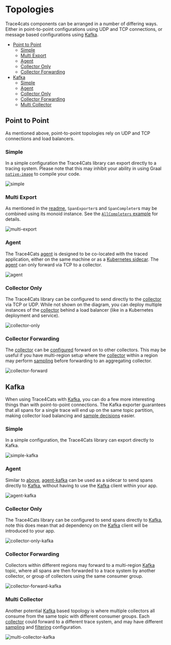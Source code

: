 # Topologies

Trace4cats components can be arranged in a number of differing ways. Either in point-to-point configurations using UDP
and TCP connections, or message based configurations using [Kafka].

  * [Point to Point](#point-to-point)
    + [Simple](#simple)
    + [Multi Export](#multi-export)
    + [Agent](#agent)
    + [Collector Only](#collector-only)
    + [Collector Forwarding](#collector-forwarding)
  * [Kafka](#kafka)
    + [Simple](#simple-1)
    + [Agent](#agent-1)
    + [Collector Only](#collector-only-1)
    + [Collector Forwarding](#collector-forwarding-1)
    + [Multi Collector](#multi-collector)

## Point to Point

As mentioned above, point-to-point topologies rely on UDP and TCP connections and load balancers.

### Simple

In a simple configuration the Trace4Cats library can export directly to a tracing system. Please note that this may
inhibit your ability in using Graal [`native-image`] to compile your code.

![simple](img/topologies/simple.png)

### Multi Export

As mentioned in the [readme](../README.md#spanexporter-and-spancompleter), `SpanExporter`s and `SpanCompleter`s may be 
combined using its monoid instance. See the 
[`AllCompleters` example](../modules/example/src/main/scala/io/janstenpickle/trace4cats/example/AllCompleters.scala) 
for details.

![multi-export](img/topologies/multi-export.png)

### Agent

The Trace4Cats [agent] is designed to be co-located with the traced application, either on the same machine or as a
[Kubernetes sidecar](https://www.magalix.com/blog/the-sidecar-pattern). The [agent] can only forward via TCP to a
collector. 

![agent](img/topologies/agent.png)

### Collector Only

The Trace4Cats library can be configured to send directly to the [collector] via TCP or UDP. While not shown on the
diagram, you can deploy multiple instances of the [collector] behind a load balancer (like in a Kubernetes deployment
and service).

![collector-only](img/topologies/collector-only.png)

### Collector Forwarding

The [collector] can be [configured](configuration.md) forward on to other collectors. This may be useful if you have
multi-region setup where the [collector] within a region may perform [sampling](sampling.md) before forwarding to an
aggregating collector.

![collector-forward](img/topologies/collector-forward.png)

## Kafka

When using Trace4Cats with [Kafka], you can do a few more interesting things than with point-to-point connections.
The Kafka exporter guarantees that all spans for a single trace will end up on the same topic partition, making
collector load balancing and [sample decisions](sampling.md) easier.

### Simple

In a simple configuration, the Trace4Cats library can export directly to Kafka.

![simple-kafka](img/topologies/simple-kafka.png)

### Agent

Similar to [above](#agent), [agent-kafka] can be used as a sidecar to send spans directly to [Kafka], without having to
use the [Kafka] client within your app.

![agent-kafka](img/topologies/agent-kafka.png)

### Collector Only

The Trace4Cats library can be configured to send spans directly to [Kafka], note this does mean that ad dependency on
the [Kafka] client will be introduced to your app.

![collector-only-kafka](img/topologies/collector-only-kafka.png)

### Collector Forwarding

Collectors within different regions may forward to a multi-region [Kafka] topic, where all spans are then forwarded to
a trace system by another collector, or group of collectors using the same consumer group.

![collector-forward-kafka](img/topologies/collector-forward-kafka.png)

### Multi Collector

Another potential [Kafka] based topology is where multiple collectors all consume from the same topic with different
consumer groups. Each [collector] could forward to a different trace system, and may have different 
[sampling](sampling.md) and [filtering](filtering.md) configuration.

![multi-collector-kafka](img/topologies/multi-collector-kafka.png)

[Kafka]: https://kafka.apache.org/
[`native-image`]: https://www.graalvm.org/docs/reference-manual/native-image/ 
[collector]: ../components#collector
[agent]: ../components#agent
[agent-kafka]: ../components#agent-kafka